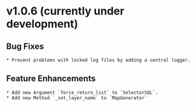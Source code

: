 # v1.0.6 (currently under development)

## Bug Fixes

    * Prevent problems with locked log files by adding a central logger.

## Feature Enhancements

    * Add new Argument `force_return_list` to `SelectorSQL`. 
    * Add new Method `_set_layer_name` to `MapGenerator`
